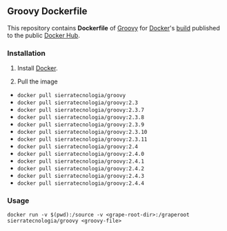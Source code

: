 ## Groovy Dockerfile

This repository contains **Dockerfile** of [Groovy](http://groovy.codehaus.org/) for [Docker](https://www.docker.com/)'s [build](https://registry.hub.docker.com/u/sierratecnologia/groovy/) published to the public [Docker Hub](https://hub.docker.com/).

### Installation

1. Install [Docker](https://www.docker.com/).

2. Pull the image 
  * `docker pull sierratecnologia/groovy`
  * `docker pull sierratecnologia/groovy:2.3`
  * `docker pull sierratecnologia/groovy:2.3.7`
  * `docker pull sierratecnologia/groovy:2.3.8`
  * `docker pull sierratecnologia/groovy:2.3.9`
  * `docker pull sierratecnologia/groovy:2.3.10`
  * `docker pull sierratecnologia/groovy:2.3.11`
  * `docker pull sierratecnologia/groovy:2.4`
  * `docker pull sierratecnologia/groovy:2.4.0`
  * `docker pull sierratecnologia/groovy:2.4.1`
  * `docker pull sierratecnologia/groovy:2.4.2`
  * `docker pull sierratecnologia/groovy:2.4.3`
  * `docker pull sierratecnologia/groovy:2.4.4`
  
### Usage

    docker run -v $(pwd):/source -v <grape-root-dir>:/graperoot sierratecnologia/groovy <groovy-file> 
